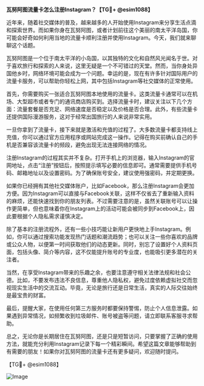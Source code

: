 **瓦努阿图流量卡怎么注册Instagram？【TG💪+ @esim1088】**

近年来，随着社交媒体的普及，越来越多的人开始使用Instagram来分享生活点滴和探索世界。而如果你身在瓦努阿图，或者计划前往这个美丽的南太平洋岛国，你可能会好奇如何利用当地的流量卡顺利注册并使用Instagram。今天，我们就来聊聊这个话题。

瓦努阿图是一个位于南太平洋的小岛国，以其独特的文化和自然风光闻名于世。对于喜欢旅行和探索的人来说，这里无疑是一个不可错过的天堂。然而，当你身处异国他乡时，网络环境可能会成为一个问题。幸运的是，现在有许多针对国际用户的流量卡服务，可以帮助你轻松上网，其中包括Instagram等社交媒体的正常使用。

首先，你需要购买一张适合瓦努阿图本地使用的流量卡。这类流量卡通常可以在机场、大型超市或者专门的通讯商店购买到。选择流量卡时，建议关注以下几个方面：流量套餐是否充足、网络速度是否稳定以及价格是否合理。此外，有些流量卡还提供国际漫游服务，这对于经常出国旅行的人来说非常实用。

一旦你拿到了流量卡，接下来就是激活和充值的过程了。大多数流量卡都支持线上充值，你可以通过官方应用程序或网站完成这一操作。记得在购买前确认自己的手机是否兼容该流量卡的频段，避免出现无法连接网络的情况。

注册Instagram的过程其实并不复杂。打开手机上的浏览器，输入Instagram的官网地址，点击“注册”按钮后，按照提示填写必要的信息即可。通常需要提供手机号码、邮箱地址以及设置密码。为了确保账号安全，建议使用强密码，并定期更换。

如果你已经拥有其他社交媒体账户，比如Facebook，那么注册Instagram会更加方便。因为Instagram可以直接与Facebook关联，这样不仅省去了重新输入资料的麻烦，还能快速找到你的朋友列表。不过需要注意的是，虽然关联账号可以让操作更简单，但也意味着你在Instagram上的活动可能会被同步到Facebook上，因此要根据个人隐私需求谨慎决定。

除了基本的注册流程外，还有一些小技巧能让新用户更快地上手Instagram。例如，你可以通过搜索功能发现热门话题和潮流趋势；也可以关注一些你喜欢的品牌或公众人物，以便第一时间获取他们的动态更新。同时，别忘了设置好个人资料页面，包括头像、简介等内容，这不仅能提升账号的专业度，也能吸引更多潜在的关注者。

当然，在享受Instagram带来的乐趣之余，也要注意遵守相关法律法规和社会公德。比如，不要发布违法不良信息，尊重他人隐私权，避免过度依赖虚拟社交而忽视现实生活中的交流互动。毕竟，无论是旅行还是日常生活，真实的人际交往始终是最宝贵的财富。

最后，提醒大家，在使用任何第三方服务时都要保持警惕，防止个人信息泄露。如果遇到异常情况，如频繁收到垃圾邮件、账号被盗等问题，请立即联系客服寻求帮助。

总之，无论你是长期居住在瓦努阿图，还是只是短暂访问，只要掌握了正确的使用方法，就能充分利用Instagram记录下每一个精彩瞬间。希望这篇文章能够帮助到有需要的朋友！如果你对瓦努阿图的流量卡还有更多疑问，欢迎随时提问。

【TG💪+ @esim1088】 

![Image](https://i.postimg.cc/4NQfJmqS/Snipaste-2025-05-13-00-14-12.png)